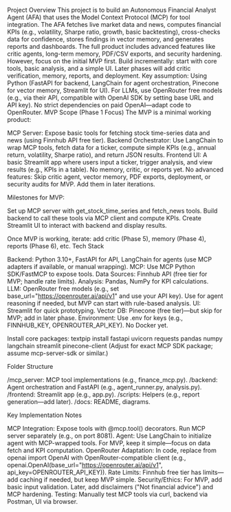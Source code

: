 Project Overview
This project is to build an Autonomous Financial Analyst Agent (AFA) that uses the Model Context Protocol (MCP) for tool integration. The AFA fetches live market data and news, computes financial KPIs (e.g., volatility, Sharpe ratio, growth, basic backtesting), cross-checks data for confidence, stores findings in vector memory, and generates reports and dashboards.
The full product includes advanced features like critic agents, long-term memory, PDF/CSV exports, and security hardening. However, focus on the initial MVP first. Build incrementally: start with core tools, basic analysis, and a simple UI. Later phases will add critic verification, memory, reports, and deployment.
Key assumption: Using Python (FastAPI for backend, LangChain for agent orchestration, Pinecone for vector memory, Streamlit for UI). For LLMs, use OpenRouter free models (e.g., via their API, compatible with OpenAI SDK by setting base URL and API key). No strict dependencies on paid OpenAI—adapt code to OpenRouter.
MVP Scope (Phase 1 Focus)
The MVP is a minimal working product:

MCP Server: Expose basic tools for fetching stock time-series data and news (using Finnhub API free tier).
Backend Orchestrator: Use LangChain to wrap MCP tools, fetch data for a ticker, compute simple KPIs (e.g., annual return, volatility, Sharpe ratio), and return JSON results.
Frontend UI: A basic Streamlit app where users input a ticker, trigger analysis, and view results (e.g., KPIs in a table). No memory, critic, or reports yet.
No advanced features: Skip critic agent, vector memory, PDF exports, deployment, or security audits for MVP. Add them in later iterations.

Milestones for MVP:

Set up MCP server with get_stock_time_series and fetch_news tools.
Build backend to call these tools via MCP client and compute KPIs.
Create Streamlit UI to interact with backend and display results.

Once MVP is working, iterate: add critic (Phase 5), memory (Phase 4), reports (Phase 6), etc.
Tech Stack

Backend: Python 3.10+, FastAPI for API, LangChain for agents (use MCP adapters if available, or manual wrapping).
MCP: Use MCP Python SDK/FastMCP to expose tools.
Data Sources: Finnhub API (free tier for MVP; handle rate limits).
Analysis: Pandas, NumPy for KPI calculations.
LLM: OpenRouter free models (e.g., set base_url="https://openrouter.ai/api/v1" and use your API key). Use for agent reasoning if needed, but MVP can start with rule-based analysis.
UI: Streamlit for quick prototyping.
Vector DB: Pinecone (free tier)—but skip for MVP; add in later phase.
Environment: Use .env for keys (e.g., FINNHUB_KEY, OPENROUTER_API_KEY). No Docker yet.

Install core packages:
textpip install fastapi uvicorn requests pandas numpy langchain streamlit pinecone-client
(Adjust for exact MCP SDK package; assume mcp-server-sdk or similar.)

Folder Structure

/mcp_server: MCP tool implementations (e.g., finance_mcp.py).
/backend: Agent orchestration and FastAPI (e.g., agent_runner.py, analysis.py).
/frontend: Streamlit app (e.g., app.py).
/scripts: Helpers (e.g., report generation—add later).
/docs: README, diagrams.

Key Implementation Notes

MCP Integration: Expose tools with @mcp.tool() decorators. Run MCP server separately (e.g., on port 8081).
Agent: Use LangChain to initialize agent with MCP-wrapped tools. For MVP, keep it simple—focus on data fetch and KPI computation.
OpenRouter Adaptation: In code, replace from openai import OpenAI with OpenRouter-compatible client (e.g., openai.OpenAI(base_url="https://openrouter.ai/api/v1", api_key=OPENROUTER_API_KEY)).
Rate Limits: Finnhub free tier has limits—add caching if needed, but keep MVP simple.
Security/Ethics: For MVP, add basic input validation. Later, add disclaimers ("Not financial advice") and MCP hardening.
Testing: Manually test MCP tools via curl, backend via Postman, UI via browser.
